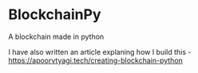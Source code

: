 # BlockchainPy
A blockchain made in python

I have also written an article explaning how I build this - https://apoorvtyagi.tech/creating-blockchain-python
